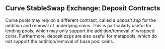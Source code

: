 <h1> </h1>

## **Curve StableSwap Exchange: Deposit Contracts**

Curve pools may rely on a different contract, called a _deposit zap_ for the addition and removal of underlying coins. This is particularly useful for lending pools, which may only support the addition/removal of wrapped coins. Furthermore, deposit zaps are also useful for metapools, which do not support the addition/removal of base pool coins.